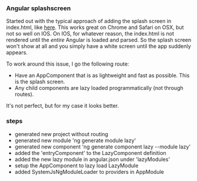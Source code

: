 ### Angular splashscreen
Started out with the typical approach of adding the splash screen in index.html, like [here](https://medium.com/@tomastrajan/how-to-style-angular-application-loading-with-angular-cli-like-a-boss-cdd4f5358554). This works great on Chrome and Safari on OSX, but not so well on IOS. On IOS, for whatever reason, the index.html is not rendered until the _entire_ Angular is loaded and parsed. So the splash screen won't show at all and you simply have a white screen until the app suddenly appears.

To work around this issue, I go the following route:
- Have an AppComponent that is as lightweight and fast as possible. This is the splash screen.
- Any child components are lazy loaded programmatically (not through routes).

It's not perfect, but for my case it looks better.

### steps
- generated new project without routing
- generated new module 'ng generate module lazy'
- generated new component 'ng generate component lazy --module lazy'
- added the 'entryComponent' to the LazyComponent definition
- added the new lazy module in angular.json under 'lazyModules'
- setup the AppComponent to lazy load LazyModule
- added SystemJsNgModuleLoader to providers in AppModule

